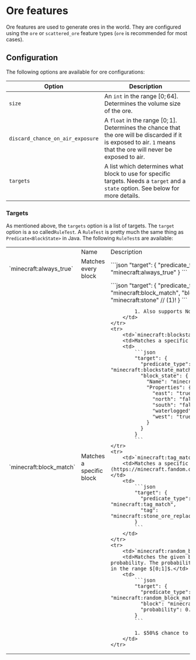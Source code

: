 # Ore features

Ore features are used to generate ores in the world. They are configured using the `ore` or `scattered_ore` feature types
(`ore` is recommended for most cases).

## Configuration

The following options are available for ore configurations:

| Option                           | Description                                                                                                                                                        |
|----------------------------------|--------------------------------------------------------------------------------------------------------------------------------------------------------------------|
| `size`                           | An `int` in the range $[0;64]$. Determines the volume size of the ore.                                                                                             |
| `discard_chance_on_air_exposure` | A `float` in the range $[0;1]$. Determines the chance that the ore will be discarded if it is exposed to air. `1` means that the ore will never be exposed to air. |
| `targets`                        | A list which determines what block to use for specific targets. Needs a `target` and a `state` option. See below for more details.                                 |

### Targets

As mentioned above, the `targets` option is a list of targets. The `target` option is a so called`RuleTest`. A `RuleTest` is 
pretty much the same thing as `Predicate<BlockState>` in Java. The following `RuleTest`s are available:

<table>
    <th>
        <td>Name</td>
        <td>Description</td>
        <td>Example</td>
    </th>
    <tr>
        <td>`minecraft:always_true`</td>
        <td>Matches every block</td>
        <td>
            ```json
            "target": {
              "predicate_type": "minecraft:always_true"
            }
            ```
        </td>
    </tr>
    <tr>
        <td>`minecraft:block_match`</td>
        <td>Matches a specific block</td>
        <td>
            ```json
            "target": {
              "predicate_type": "minecraft:block_match",
              "block": "minecraft:stone" // (1)!
            }
            ```
            
            1. Also supports Nova blocks
        </td>
    </tr>
    <tr>
        <td>`minecraft:blockstate_match`</td>
        <td>Matches a specific blockstate</td>
        <td>
            ```json
            "target": {
              "predicate_type": "minecraft:blockstate_match",
              "block_state": {
                "Name": "minecraft:glass_pane",
                "Properties": {
                  "east": "true",
                  "north": "false",
                  "south": "false",
                  "waterlogged": "false",
                  "west": "true"
                }
              }
            }
            ```
    </tr>
    <tr>
        <td>`minecraft:tag_match`</td>
        <td>Matches a specific [block tag](https://minecraft.fandom.com/wiki/Tag#Blocks)</td>
        <td>
            ```json
            "target": {
              "predicate_type": "minecraft:tag_match",
              "tag": "minecraft:stone_ore_replaceables"
            }
            ```
        </td>
    </tr>
    <tr>
        <td>`minecraft:random_block_match`</td>
        <td>Matches the given block with a probability. The probability should be a value in the range $[0;1]$.</td>
        <td>
            ```json
            "target": {
              "predicate_type": "minecraft:random_block_match",
              "block": "minecraft:cobblestone",
              "probability": 0.5 // (1)!
            }
            ```
            
            1. $50%$ chance to match
        </td>
    </tr>
</table>